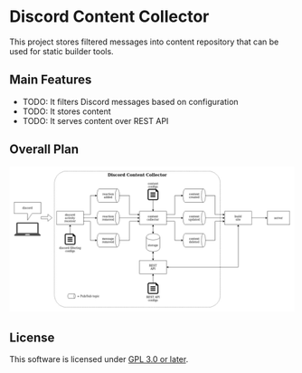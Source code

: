 # Discord Content Collector

This project stores filtered messages into content repository that can be used
for static builder tools.

## Main Features

* TODO: It filters Discord messages based on configuration
* TODO: It stores content
* TODO: It serves content over REST API

## Overall Plan

![Overall diagram of the project](discord-content-collector.png)

## License

This software is licensed under [GPL 3.0 or later](./LICENSE.txt).

